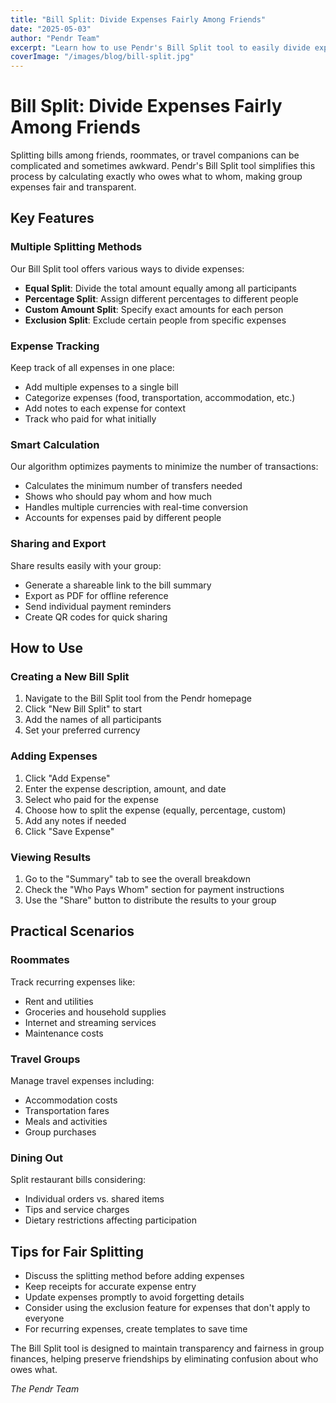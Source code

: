 ```yaml
---
title: "Bill Split: Divide Expenses Fairly Among Friends"
date: "2025-05-03"
author: "Pendr Team"
excerpt: "Learn how to use Pendr's Bill Split tool to easily divide expenses among friends and calculate who owes what to whom."
coverImage: "/images/blog/bill-split.jpg"
---
```


# Bill Split: Divide Expenses Fairly Among Friends

Splitting bills among friends, roommates, or travel companions can be complicated and sometimes awkward. Pendr's Bill Split tool simplifies this process by calculating exactly who owes what to whom, making group expenses fair and transparent.

## Key Features

### Multiple Splitting Methods

Our Bill Split tool offers various ways to divide expenses:

- **Equal Split**: Divide the total amount equally among all participants
- **Percentage Split**: Assign different percentages to different people
- **Custom Amount Split**: Specify exact amounts for each person
- **Exclusion Split**: Exclude certain people from specific expenses

### Expense Tracking

Keep track of all expenses in one place:

- Add multiple expenses to a single bill
- Categorize expenses (food, transportation, accommodation, etc.)
- Add notes to each expense for context
- Track who paid for what initially

### Smart Calculation

Our algorithm optimizes payments to minimize the number of transactions:

- Calculates the minimum number of transfers needed
- Shows who should pay whom and how much
- Handles multiple currencies with real-time conversion
- Accounts for expenses paid by different people

### Sharing and Export

Share results easily with your group:

- Generate a shareable link to the bill summary
- Export as PDF for offline reference
- Send individual payment reminders
- Create QR codes for quick sharing

## How to Use

### Creating a New Bill Split

1. Navigate to the Bill Split tool from the Pendr homepage
2. Click "New Bill Split" to start
3. Add the names of all participants
4. Set your preferred currency

### Adding Expenses

1. Click "Add Expense"
2. Enter the expense description, amount, and date
3. Select who paid for the expense
4. Choose how to split the expense (equally, percentage, custom)
5. Add any notes if needed
6. Click "Save Expense"

### Viewing Results

1. Go to the "Summary" tab to see the overall breakdown
2. Check the "Who Pays Whom" section for payment instructions
3. Use the "Share" button to distribute the results to your group

## Practical Scenarios

### Roommates

Track recurring expenses like:
- Rent and utilities
- Groceries and household supplies
- Internet and streaming services
- Maintenance costs

### Travel Groups

Manage travel expenses including:
- Accommodation costs
- Transportation fares
- Meals and activities
- Group purchases

### Dining Out

Split restaurant bills considering:
- Individual orders vs. shared items
- Tips and service charges
- Dietary restrictions affecting participation

## Tips for Fair Splitting

- Discuss the splitting method before adding expenses
- Keep receipts for accurate expense entry
- Update expenses promptly to avoid forgetting details
- Consider using the exclusion feature for expenses that don't apply to everyone
- For recurring expenses, create templates to save time

The Bill Split tool is designed to maintain transparency and fairness in group finances, helping preserve friendships by eliminating confusion about who owes what.

*The Pendr Team*
